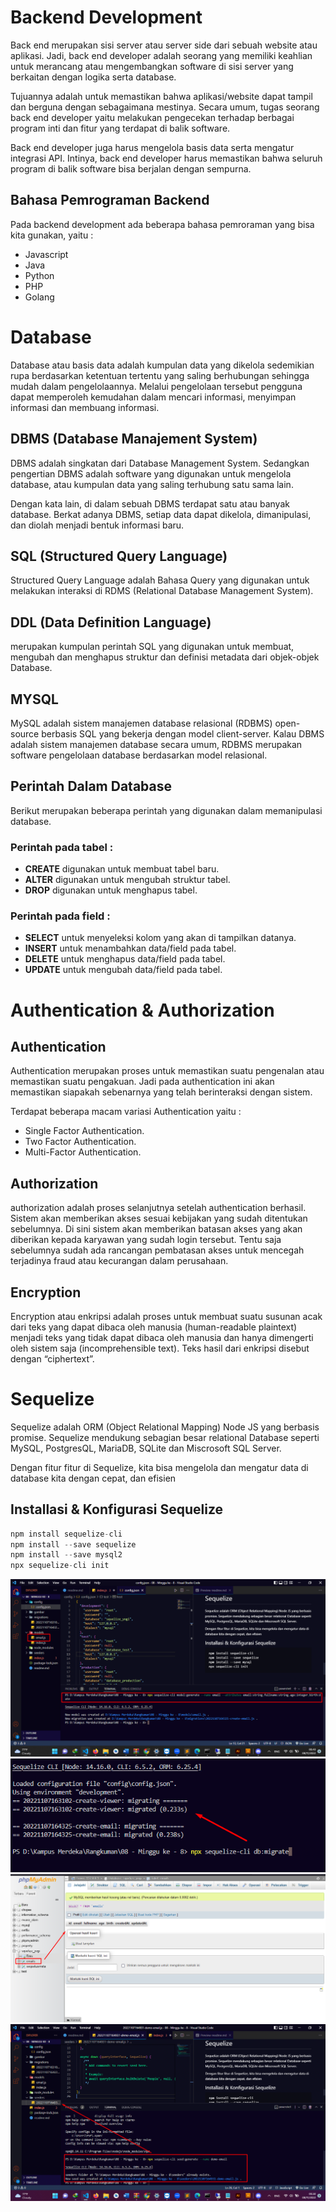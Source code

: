 # Backend Development
Back end merupakan sisi server atau server side dari sebuah website atau aplikasi. Jadi, back end developer adalah seorang yang memiliki keahlian untuk merancang atau mengembangkan software di sisi server yang berkaitan dengan logika serta database.

Tujuannya adalah untuk memastikan bahwa aplikasi/website dapat tampil dan berguna dengan sebagaimana mestinya. Secara umum, tugas seorang back end developer yaitu melakukan pengecekan terhadap berbagai program inti dan fitur yang terdapat di balik software.

Back end developer juga harus mengelola basis data serta mengatur integrasi API. Intinya, back end developer harus memastikan bahwa seluruh program di balik software bisa berjalan dengan sempurna. 

## Bahasa Pemrograman Backend
Pada backend development ada beberapa bahasa pemroraman yang bisa kita gunakan, yaitu :  
* Javascript
* Java
* Python
* PHP
* Golang

# Database
Database atau basis data adalah kumpulan data yang dikelola sedemikian rupa berdasarkan ketentuan tertentu yang saling berhubungan sehingga mudah dalam pengelolaannya. Melalui pengelolaan tersebut pengguna dapat memperoleh kemudahan dalam mencari informasi, menyimpan informasi dan membuang informasi.
## DBMS (Database Manajement System)
DBMS adalah singkatan dari Database Management System. Sedangkan pengertian DBMS adalah software yang digunakan untuk mengelola database, atau kumpulan data yang saling terhubung satu sama lain. 

Dengan kata lain, di dalam sebuah DBMS terdapat satu atau banyak database. Berkat adanya DBMS, setiap data dapat dikelola, dimanipulasi, dan diolah menjadi bentuk informasi baru.
## SQL (Structured Query Language)
Structured Query Language adalah Bahasa Query yang digunakan untuk melakukan interaksi di RDMS (Relational Database Management System).
## DDL (Data Definition Language)
merupakan kumpulan perintah SQL yang digunakan untuk membuat, mengubah dan menghapus struktur dan definisi metadata dari objek-objek Database.
## MYSQL
MySQL adalah sistem manajemen database relasional (RDBMS) open-source berbasis SQL yang bekerja dengan model client-server. Kalau DBMS adalah sistem manajemen database secara umum, RDBMS merupakan software pengelolaan database berdasarkan model relasional.
## Perintah Dalam Database
Berikut merupakan beberapa perintah yang digunakan dalam memanipulasi database.
### Perintah pada tabel :
* **CREATE** digunakan untuk membuat tabel baru.
* **ALTER** digunakan untuk mengubah struktur tabel.
* **DROP** digunakan untuk menghapus tabel.
### Perintah pada field :
* **SELECT** untuk menyeleksi kolom yang akan di tampilkan datanya.
* **INSERT** untuk menambahkan data/field pada tabel.
* **DELETE** untuk menghapus data/field pada tabel.
* **UPDATE** untuk mengubah data/field pada tabel.

# Authentication & Authorization
## Authentication
Authentication merupakan proses untuk memastikan suatu pengenalan atau memastikan suatu pengakuan. Jadi pada authentication ini akan memastikan siapakah sebenarnya yang telah berinteraksi dengan sistem.

Terdapat beberapa macam variasi Authentication yaitu :
* Single Factor Authentication.
* Two Factor Authentication.
* Multi-Factor Authentication.
## Authorization
authorization adalah proses selanjutnya setelah authentication berhasil. Sistem akan memberikan akses sesuai kebijakan yang sudah ditentukan sebelumnya. Di sini sistem akan memberikan batasan akses yang akan diberikan kepada karyawan yang sudah login tersebut. Tentu saja sebelumnya sudah ada rancangan pembatasan akses untuk mencegah terjadinya fraud atau kecurangan dalam perusahaan.
## Encryption
Encryption atau enkripsi adalah proses untuk membuat suatu susunan acak dari teks yang dapat dibaca oleh manusia (human-readable plaintext) menjadi teks yang tidak dapat dibaca oleh manusia dan hanya dimengerti oleh sistem saja (incomprehensible text). Teks hasil dari enkripsi disebut dengan “ciphertext”.

# Sequelize
Sequelize adalah ORM (Object Relational Mapping) Node JS yang berbasis promise. Sequelize mendukung sebagian besar relational Database seperti MySQL, PostgresQL, MariaDB, SQLite dan Miscrosoft SQL Server.

Dengan fitur fitur di Sequelize, kita bisa mengelola dan mengatur data di database kita dengan cepat, dan efisien

## Installasi & Konfigurasi Sequelize
```javascript
npm install sequelize-cli
npm install --save sequelize
npm install --save mysql2
npx sequelize-cli init
```
![;s](./gambar/s1.png)
![;s](./gambar/s2.png)
![;s](./gambar/s3.png)
![;s](./gambar/s4.png)